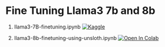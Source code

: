 # Fine Tuning Llama3 7b and 8b
1. llama3-7B-finetuning.ipynb
[![Kaggle](https://kaggle.com/static/images/open-in-kaggle.svg)](https://www.kaggle.com/code/aashu0/ft-llama3-8b)

2. llama3-8b-finetuning-using-unsloth.ipynb
[![Open In Colab](https://colab.research.google.com/assets/colab-badge.svg)](https://colab.research.google.com/drive/1smillBw0CjwOezyz1Mfd2xtABErID384?usp=sharing)
